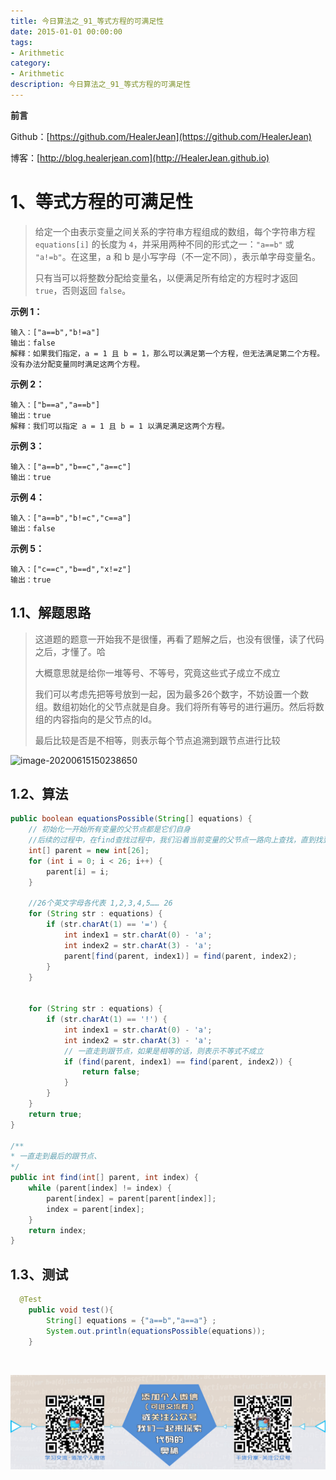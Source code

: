 ```yaml
---
title: 今日算法之_91_等式方程的可满足性
date: 2015-01-01 00:00:00
tags: 
- Arithmetic
category: 
- Arithmetic
description: 今日算法之_91_等式方程的可满足性
---
```


**前言**     

 Github：[https://github.com/HealerJean](https://github.com/HealerJean)         

 博客：[http://blog.healerjean.com](http://HealerJean.github.io)          



# 1、等式方程的可满足性
> 给定一个由表示变量之间关系的字符串方程组成的数组，每个字符串方程 `equations[i]` 的长度为 `4`，并采用两种不同的形式之一：`"a==b"` 或 `"a!=b"`。在这里，a 和 b 是小写字母（不一定不同），表示单字母变量名。     
>
> 只有当可以将整数分配给变量名，以便满足所有给定的方程时才返回 `true`，否则返回 `false`。 

**示例 1：**

```
输入：["a==b","b!=a"]
输出：false
解释：如果我们指定，a = 1 且 b = 1，那么可以满足第一个方程，但无法满足第二个方程。没有办法分配变量同时满足这两个方程。
```

**示例 2：**

```
输入：["b==a","a==b"]
输出：true
解释：我们可以指定 a = 1 且 b = 1 以满足满足这两个方程。
```

**示例 3：**

```
输入：["a==b","b==c","a==c"]
输出：true
```

**示例 4：**

```
输入：["a==b","b!=c","c==a"]
输出：false
```

**示例 5：**

```
输入：["c==c","b==d","x!=z"]
输出：true
```

## 1.1、解题思路 

> 这道题的题意一开始我不是很懂，再看了题解之后，也没有很懂，读了代码之后，才懂了。哈    
>
> 大概意思就是给你一堆等号、不等号，究竟这些式子成立不成立    
>
> 我们可以考虑先把等号放到一起，因为最多26个数字，不妨设置一个数组。数组初始化的父节点就是自身。我们将所有等号的进行遍历。然后将数组的内容指向的是父节点的Id。   
>
> 最后比较是否是不相等，则表示每个节点追溯到跟节点进行比较   



![image-20200615150238650](D:\study\HealerJean.github.io\blogImages\image-20200615150238650.png)





## 1.2、算法

```java
public boolean equationsPossible(String[] equations) {
    // 初始化一开始所有变量的父节点都是它们自身
    //后续的过程中，在find查找过程中，我们沿着当前变量的父节点一路向上查找，直到找到根节点（并且将结果赋值）
    int[] parent = new int[26];
    for (int i = 0; i < 26; i++) {
        parent[i] = i;
    }

    //26个英文字母各代表 1,2,3,4,5…… 26
    for (String str : equations) {
        if (str.charAt(1) == '=') {
            int index1 = str.charAt(0) - 'a';
            int index2 = str.charAt(3) - 'a';
            parent[find(parent, index1)] = find(parent, index2);
        }
    }


    for (String str : equations) {
        if (str.charAt(1) == '!') {
            int index1 = str.charAt(0) - 'a';
            int index2 = str.charAt(3) - 'a';
            // 一直走到跟节点，如果是相等的话，则表示不等式不成立
            if (find(parent, index1) == find(parent, index2)) {
                return false;
            }
        }
    }
    return true;
}

/**
* 一直走到最后的跟节点、
*/
public int find(int[] parent, int index) {
    while (parent[index] != index) {
        parent[index] = parent[parent[index]];
        index = parent[index];
    }
    return index;
}
```




## 1.3、测试 

```java
  @Test
    public void test(){
        String[] equations = {"a==b","a==a"} ;
        System.out.println(equationsPossible(equations));
    }
```



​          

![ContactAuthor](https://raw.githubusercontent.com/HealerJean/HealerJean.github.io/master/assets/img/artical_bottom.jpg)



<link rel="stylesheet" href="https://unpkg.com/gitalk/dist/gitalk.css">

<script src="https://unpkg.com/gitalk@latest/dist/gitalk.min.js"></script> 
<div id="gitalk-container"></div>    
 <script type="text/javascript">
    var gitalk = new Gitalk({
		clientID: `1d164cd85549874d0e3a`,
		clientSecret: `527c3d223d1e6608953e835b547061037d140355`,
		repo: `HealerJean.github.io`,
		owner: 'HealerJean',
		admin: ['HealerJean'],
		id: '2h8M0oj6vNGHkZDK',
    });
    gitalk.render('gitalk-container');
</script> 
